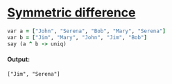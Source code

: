 [1]: http://rosettacode.org/wiki/Symmetric_difference

# [Symmetric difference][1]

```ruby
var a = ["John", "Serena", "Bob", "Mary", "Serena"]
var b = ["Jim", "Mary", "John", "Jim", "Bob"]
say (a ^ b -> uniq)
```

#### Output:
```
["Jim", "Serena"]
```
